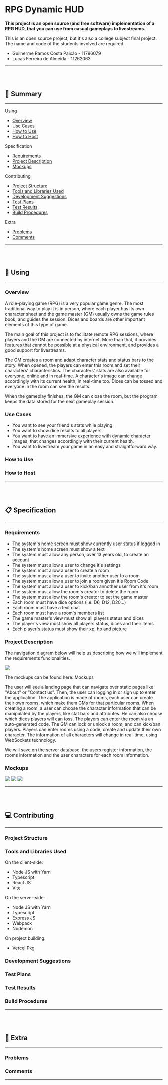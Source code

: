 # RPG Dynamic HUD

**This project is an open source (and free software) implementation of a RPG HUD, that you can use from casual gameplays to livestreams.**

This is an open source project, but it's also a college subject final project. The name and code of the students involved are required.

- Guilherme Ramos Costa Paixão - 11796079
- Lucas Ferreira de Almeida - 11262063

---

<br/>
<br/>

## 📜 Summary

--- 

Using
- [Overview](#overview)
- [Use Cases](#use-cases)
- [How to Use](#how-to-use)
- [How to Host](#how-to-host)

Specification
- [Requirements](#requirements)
- [Project Description](#project-description)
- [Mockups](#mockups)

Contributing
- [Project Structure](#project-structure)
- [Tools and Libraries Used](#tools-and-libraries-used)
- [Development Suggestions](#development-suggestions)
- [Test Plans](#test-plans)
- [Test Results](#test-results)
- [Build Procedures](#build-procedures)

Extra
- [Problems](#problems)
- [Comments](#comments)

---

<br/>
<br/>

## 🎲 Using

---

### Overview

A role-playing game (RPG) is a very popular game genre. The most traditional way to play it is in person, where each player has its own character sheet and the game master (GM) usually owns the game rules book, and guides the session. Dices and boards are other important elements of this type of game.

The main goal of this project is to facilitate remote RPG sessions, where players and the GM are connected by internet. More than that, it provides features that cannot be possible at a physical environment, and provides a good support for livestreams.

The GM creates a room and adapt character stats and status bars to the story. When opened, the players can enter this room and set their characters' characteristics. The characters' stats are also available for everyone, online and in real-time. A character's image can change accordingly with its current health, in real-time too. Dices can be tossed and everyone in the room can see the results.

When the gameplay finishes, the GM can close the room, but the program keeps the data stored for the next gameplay session.

### Use Cases

- You want to see your friend's stats while playing.
- You want to show dice results to all players.
- You want to have an immersive experience with dynamic character images, that changes accordingly with their current health.
- You want to livestream your game in an easy and straightforward way.

### How to Use

<!--
First, you must host the server or find an host.
-->

<!-- TODO -->

### How to Host

<!--
First things first, it's **highly recommended talking with an IT student or professional** before following the instructions below.

This project is designed to be easy to host, but there are unavoidable considerations to take. To host this project you must:

- Download the executable available in the GitHub repository releases. Opt for the LTS version.
- Download a MongoDB database.
- Find a way to provide this server a internet connection.

-->

<!-- TODO EXECUTABLE -->

<!-- TODO DATABASE -->
<!-- 
There are many ways to provide a internet connection, but many of them are not that simple and free. Aside from that, **security is a very important thing be aware when hosting any application on the internet**.

Using localtunnel is quite simple and free, but it's unstable and it exposes a port of your personal computer to the world.

Despite that, for many cases localtunnel should be worth to use. Here is a 
-->
<!-- TODO HOST -->

<!-- In a professional environment, deploy server, cloud services aws azure google cloud heroku -->

---

<br/>
<br/>

## 📋 Specification

---

### Requirements

- The system's home screen must show currently user status if logged in
- The system's home screen must show a text 
- The system must allow any person, over 13 years old, to create an account
- The system must allow a user to change it's settings
- The system must allow a user to create a room
- The system must allow a user to invite another user to a room
- The system must allow a user to join a room given it's Room Code
- The system must allow a user to kick/ban annother user from it's room
- The system must allow the room's creator to delete the room
- The system must allow the room's creator to set the game master
- Each room must have dice options (i.e. D6, D12, D20...) 
- Each room must have a text chat
- Each room must have a room's members list
- The game master's view must show all players status and dices
- The player's view must show all players status, dices and their items
- Each player's status must show their xp, hp and picture 


### Project Description

The navigation diagram below will help us describing how we will implement the requirements funcionalities.

![](https://raw.githubusercontent.com/lalmeida32/rpg-dynamic-hud/main/docs/assets/mockups/diagram.png)

The mockups can be found here: Mockups

The user will see a landing page that can navigate over static pages like "About" or "Contact us". Then, the user can logging in or sign up to enter the application.
The application is made of rooms, each user can create their own rooms, which make them GMs for that particular rooms. When creating a room, a user can choose the character information that can be manipulated by the players, like stat bars and attributes. He can also choose which dices players will can toss.
The players can enter the room via an auto-generated code. The GM can lock or unlock a room, and can kick/ban players.
Players can enter rooms using a code, create and update their own character.
The information of all characters will change in real-time, using WebSockets technology.

We will save on the server database: the users register information, the rooms information and the user characters for each room information.


### Mockups

![](https://raw.githubusercontent.com/lalmeida32/rpg-dynamic-hud/main/docs/assets/mockups/img.png)
![](https://raw.githubusercontent.com/lalmeida32/rpg-dynamic-hud/main/docs/assets/mockups/img2.png)
![](https://raw.githubusercontent.com/lalmeida32/rpg-dynamic-hud/main/docs/assets/mockups/img3.png)


---

<br/>
<br/>

## 💻 Contributing

---

### Project Structure
### Tools and Libraries Used

On the client-side:

- Node JS with Yarn
- Typescript
- React JS
- Vite

On the server-side:

- Node JS with Yarn
- Typescript
- Express JS
- Webpack
- Nodemon

On project building:

- Vercel Pkg

### Development Suggestions
### Test Plans
### Test Results
### Build Procedures

---

<br/>
<br/>

## 🤔 Extra

---

### Problems
### Comments

---

